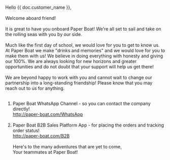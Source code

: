 Hello {{  doc.customer_name  }}, <br><br>
Welcome aboard friend!
<br><br>
It is great to have you onboard Paper Boat! We're all set to sail and take on the rolling seas with you by our side.
<br><br>
Much like the first day of school, we would love for you to get to know us. At Paper Boat we make "drinks and memories" and we would love for you to make them with us! We believe in doing everything with honesty and giving our 100%. We are always looking for new horizons and greater opportunities and do not doubt that your support will help us get there! 
<br><br>
We are beyond happy to work with you and cannot wait to change our partnership into a long-standing friendship! Please know that you may reach out to us for anything.
<br><br>
1. Paper Boat WhatsApp Channel - so you can contact the company directly!<br>
http://paper-boat.com/WhatsApp
<br><br>
2. Paper Boat B2B Sales Platform App - for placing the orders and tracking order status!<br>
http://paper-boat.com/B2B
<br><br>
Here's to the many adventures that are yet to come,<br>
Your teammates at Paper Boat! 